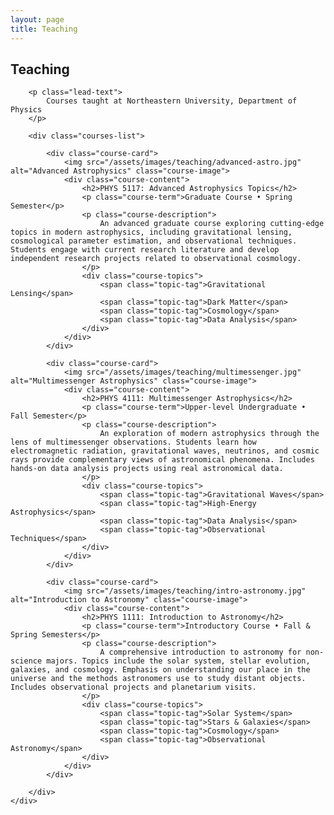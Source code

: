 ```yaml
---
layout: page
title: Teaching
---
```


<!-- NOTE: This page is optional. To remove the teaching section:
     1. Delete this file (teaching.md)
     2. Remove the Teaching link from navigation in _layouts/default.html
-->

<section class="section">
    <div class="container">
        <div class="section-header">
            <h1>Teaching</h1>
            <div class="section-line"></div>
        </div>
        
        <p class="lead-text">
            Courses taught at Northeastern University, Department of Physics
        </p>
        
        <div class="courses-list">
            
            <div class="course-card">
                <img src="/assets/images/teaching/advanced-astro.jpg" alt="Advanced Astrophysics" class="course-image">
                <div class="course-content">
                    <h2>PHYS 5117: Advanced Astrophysics Topics</h2>
                    <p class="course-term">Graduate Course • Spring Semester</p>
                    <p class="course-description">
                        An advanced graduate course exploring cutting-edge topics in modern astrophysics, including gravitational lensing, cosmological parameter estimation, and observational techniques. Students engage with current research literature and develop independent research projects related to observational cosmology.
                    </p>
                    <div class="course-topics">
                        <span class="topic-tag">Gravitational Lensing</span>
                        <span class="topic-tag">Dark Matter</span>
                        <span class="topic-tag">Cosmology</span>
                        <span class="topic-tag">Data Analysis</span>
                    </div>
                </div>
            </div>
            
            <div class="course-card">
                <img src="/assets/images/teaching/multimessenger.jpg" alt="Multimessenger Astrophysics" class="course-image">
                <div class="course-content">
                    <h2>PHYS 4111: Multimessenger Astrophysics</h2>
                    <p class="course-term">Upper-level Undergraduate • Fall Semester</p>
                    <p class="course-description">
                        An exploration of modern astrophysics through the lens of multimessenger observations. Students learn how electromagnetic radiation, gravitational waves, neutrinos, and cosmic rays provide complementary views of astronomical phenomena. Includes hands-on data analysis projects using real astronomical data.
                    </p>
                    <div class="course-topics">
                        <span class="topic-tag">Gravitational Waves</span>
                        <span class="topic-tag">High-Energy Astrophysics</span>
                        <span class="topic-tag">Data Analysis</span>
                        <span class="topic-tag">Observational Techniques</span>
                    </div>
                </div>
            </div>
            
            <div class="course-card">
                <img src="/assets/images/teaching/intro-astronomy.jpg" alt="Introduction to Astronomy" class="course-image">
                <div class="course-content">
                    <h2>PHYS 1111: Introduction to Astronomy</h2>
                    <p class="course-term">Introductory Course • Fall & Spring Semesters</p>
                    <p class="course-description">
                        A comprehensive introduction to astronomy for non-science majors. Topics include the solar system, stellar evolution, galaxies, and cosmology. Emphasis on understanding our place in the universe and the methods astronomers use to study distant objects. Includes observational projects and planetarium visits.
                    </p>
                    <div class="course-topics">
                        <span class="topic-tag">Solar System</span>
                        <span class="topic-tag">Stars & Galaxies</span>
                        <span class="topic-tag">Cosmology</span>
                        <span class="topic-tag">Observational Astronomy</span>
                    </div>
                </div>
            </div>
            
        </div>
    </div>
</section>

<style>
.courses-list {
    max-width: 900px;
    margin: 0 auto;
}

.course-card {
    background: #1a1f2e;
    border-radius: 12px;
    padding: 2rem;
    margin-bottom: 2rem;
    border: 1px solid #2d3748;
    display: flex;
    gap: 2rem;
    align-items: start;
}

.course-image {
    width: 200px;
    height: 150px;
    object-fit: cover;
    border-radius: 8px;
    flex-shrink: 0;
}

.course-content {
    flex: 1;
}

.course-term {
    color: #6366f1;
    font-weight: 500;
    margin-bottom: 1rem;
}

.course-description {
    color: #94a3b8;
    line-height: 1.8;
    margin-bottom: 1.5rem;
}

.course-topics {
    display: flex;
    flex-wrap: wrap;
    gap: 0.5rem;
}

.topic-tag {
    background: rgba(99, 102, 241, 0.2);
    color: #818cf8;
    padding: 0.375rem 1rem;
    border-radius: 20px;
    font-size: 0.875rem;
}

@media (max-width: 768px) {
    .course-card {
        flex-direction: column;
    }
    
    .course-image {
        width: 100%;
    }
}
</style>